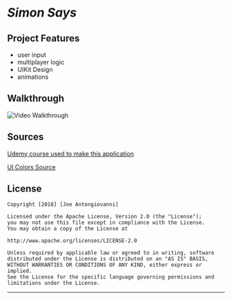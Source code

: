 # *Simon Says*

## Project Features 

 - user input
 - multiplayer logic
 - UIKit Design   
 - animations
 
  ## Walkthrough
 
 <img src= 'https://i.imgur.com/dk1jH2S.gif' title='Video Walkthrough' width='' alt='Video Walkthrough' />
 
 ## Sources 
 
 [Udemy course used to make this application](https://www.udemy.com/angry-birds-crossy-road-game-development-swift-4-spritekit-scenekit/)
 
 [UI Colors Source](flatuicolors.com)
 
 
## License

    Copyright [2018] [Joe Antongiovanni]

    Licensed under the Apache License, Version 2.0 (the "License");
    you may not use this file except in compliance with the License.
    You may obtain a copy of the License at

    http://www.apache.org/licenses/LICENSE-2.0

    Unless required by applicable law or agreed to in writing, software
    distributed under the License is distributed on an "AS IS" BASIS,
    WITHOUT WARRANTIES OR CONDITIONS OF ANY KIND, either express or implied.
    See the License for the specific language governing permissions and
    limitations under the License.

---
 

